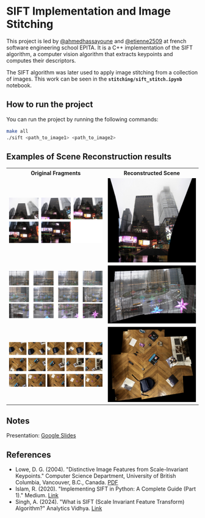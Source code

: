 # SIFT Implementation and Image Stitching
This project is led by [@ahmedhassayoune](https://github.com/ahmedhassayoune) and [@etienne2509](https://github.com/etienne2509) at french software engineering school EPITA.
It is a C++ implementation of the SIFT algorithm, a computer vision algorithm that extracts keypoints and computes their descriptors.

The SIFT algorithm was later used to apply image stitching from a collection of images. This work can be seen in the **`stitching/sift_stitch.ipynb`** notebook.

## How to run the project
You can run the project by running the following commands:

```bash
make all
./sift <path_to_image1> <path_to_image2>
```

## Examples of Scene Reconstruction results

<table>
  <tr>
    <th>Original Fragments</th>
    <th>Reconstructed Scene</th>
  </tr>
  <tr>
    <td>
      <img src="stitching/results/scene_1_frag.png" width="400">
    </td>
    <td>
      <img src="stitching/results/scene_1_stit.png" width="350">
    </td>
  </tr>
  <tr>
    <td>
      <img src="stitching/results/scene_2_frag.png" width="400">
    </td>
    <td>
      <img src="stitching/results/scene_2_stit.png" width="350">
    </td>
  </tr>
  <tr>
    <td>
      <img src="stitching/results/scene_3_frag.png" width="400">
    </td>
    <td>
      <img src="stitching/results/scene_3_stit.png" width="350">
    </td>
  </tr>
</table>


## Notes
Presentation: [Google Slides](https://docs.google.com/presentation/d/1nAttcCdMPEyDcku6fAwdMRwFNrLZhAyZVhNWxuq1dck/edit?usp=sharing)

## References
- Lowe, D. G. (2004). "Distinctive Image Features from Scale-Invariant Keypoints." Computer Science Department, University of British Columbia, Vancouver, B.C., Canada. [PDF](https://www.cs.ubc.ca/~lowe/papers/ijcv04.pdf)
- Islam, R. (2020). "Implementing SIFT in Python: A Complete Guide (Part 1)." Medium. [Link](https://medium.com/@russmislam/implementing-sift-in-python-a-complete-guide-part-1-306a99b50aa5)
- Singh, A. (2024). "What is SIFT (Scale Invariant Feature Transform) Algorithm?" Analytics Vidhya. [Link](https://www.analyticsvidhya.com/blog/2019/10/detailed-guide-powerful-sift-technique-image-matching-python/)
